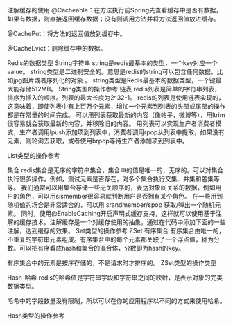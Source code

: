注解缓存的使用
@Cacheable：在方法执行前Spring先查看缓存中是否有数据，如果有数据，则直接返回缓存数据；没有则调用方法并将方法返回值放进缓存。

@CachePut：将方法的返回值放到缓存中。

@CacheEvict：删除缓存中的数据。

Redis的数据类型
String字符串
string是redis最基本的类型，一个key对应一个value。
string类型是二进制安全的。意思是redis的string可以包含任何数据。比如jpg图片或者序列化的对象 。
string类型是Redis最基本的数据类型，一个键最大能存储512MB。
String类型的操作参考
链表
redis列表是简单的字符串列表，排序为插入的顺序。列表的最大长度为2^32-1。
redis的列表是使用链表实现的，这意味着，即使列表中有上百万个元素，增加一个元素到列表的头部或尾部的操作都是在常量的时间完成。
可以用列表获取最新的内容（像帖子，微博等），用ltrim很容易就会获取最新的内容，并移除旧的内容。
用列表可以实现生产者消费者模式，生产者调用lpush添加项到列表中，消费者调用rpop从列表中提取，如果没有元素，则轮询去获取，或者使用brpop等待生产者添加项到列表中。

List类型的操作参考

集合
redis集合是无序的字符串集合，集合中的值是唯一的，无序的。可以对集合执行很多操作，例如，测试元素是否存在，对多个集合执行交集、并集和差集等等。
我们通常可以用集合存储一些无关顺序的，表达对象间关系的数据，例如用户的角色，可以用sismember很容易就判断用户是否拥有某个角色。
在一些用到随机值的场合是非常适合的，可以用 srandmember/spop 获取/弹出一个随机元素。
同时，使用@EnableCaching开启声明式缓存支持，这样就可以使用基于注解的缓存技术。注解缓存是一个对缓存使用的抽象，通过在代码中添加下面的一些注解，达到缓存的效果。
Set类型的操作参考
ZSet 有序集合
有序集合由唯一的，不重复的字符串元素组成。有序集合中的每个元素都关联了一个浮点值，称为分数。可以把有序看成hash和集合的混合体，分数即为hash的key。

有序集合中的元素是按序存储的，不是请求时才排序的。
ZSet类型的操作类型

Hash-哈希
redis的哈希值是字符串字段和字符串之间的映射，是表示对象的完美数据类型。

哈希中的字段数量没有限制，所以可以在你的应用程序以不同的方式来使用哈希。

Hash类型的操作参考